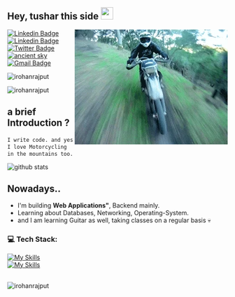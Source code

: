 

## Hey, tushar this side <img src="https://media.giphy.com/media/hvRJCLFzcasrR4ia7z/giphy.gif" width="28px" height="28px">
<img src = 'https://github.com/irohanrajput/irohanrajput/blob/main/bike.gif' alt = 'Awesome Matrix Code' align='right'/>

[![Linkedin Badge](https://img.shields.io/badge/-Linktree-31C62F?style=flat-square&logo=linktree&logoColor=white&link=https://linktr.ee/irohanrajput)](https://linktr.ee/irohanrajput) 
[![Linkedin Badge](https://img.shields.io/badge/-irohanrajput-blue?style=flat-square&logo=Linkedin&logoColor=white&link=https://www.linkedin.com/in/irohanrajput)](https://www.linkedin.com/in/irohanrajput) 
[![Twitter Badge](https://img.shields.io/badge/-irohanrajput-blue?style=flat-square&logo=Twitter&logoColor=white&link=https://www.twitter.com/irohanrajput/)](https://www.x.com/irohanrajput) 
[![ancient sky](https://img.shields.io/badge/-ancientSkyy-AD2D63?style=flat-square&logo=Instagram&logoColor=white&link=https://www.instagram.com/ancientSkyy/)](https://www.instagram.com/ancientskyy/) 
[![Gmail Badge](https://img.shields.io/badge/-itusharsingh27@gmail.com-c14438?style=flat-square&logo=Gmail&logoColor=white&link=mailto:itusharsingh27@gmail.com)](mailto:itusharsingh27@gmail.com)
<p align="left"> <img src="https://komarev.com/ghpvc/?username=irohanrajput" alt="irohanrajput" /> </p>

<img src="https://github-readme-stats.vercel.app/api/top-langs?username=irohanrajput&show_icons=true&locale=en&layout=compact" alt="irohanrajput" /> 

## a brief Introduction ?
 ```
I write code. and yes I love Motorcycling in the mountains too.
 ```

![github stats](https://github-readme-stats.vercel.app/api?username=irohanrajput&show_icons=true&hide=[%22issues%22])

## Nowadays..
* I'm building **Web Applications"**, Backend mainly.
* Learning about Databases, Networking, Operating-System.
* and I am learning Guitar as well, taking classes on a regular basis 💀
  <br/>
  <div style="max-width: 70%;">
	
### 💻 Tech Stack:
[![My Skills](https://skillicons.dev/icons?i=python,django,fastapi,flask,docker,git,linux,sqlite,postgres,mongodb)](https://skillicons.dev) <br/>
[![My Skills](https://skillicons.dev/icons?i=cpp,html,css,javascript,react,express,prisma,bootstrap,postman)](https://skillicons.dev) 

</div>
<br/>

<img src="https://github-readme-streak-stats.herokuapp.com/?user=irohanrajput&" alt="irohanrajput" />
